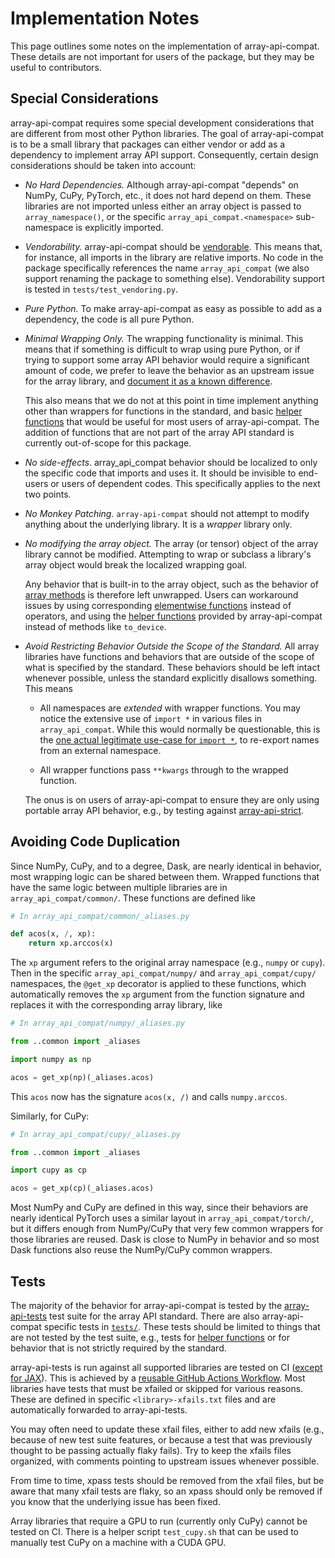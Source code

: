 # Implementation Notes

This page outlines some notes on the implementation of array-api-compat. These
details are not important for users of the package, but they may be useful to
contributors.

## Special Considerations

array-api-compat requires some special development considerations that are
different from most other Python libraries. The goal of array-api-compat is to
be a small library that packages can either vendor or add as a dependency to
implement array API support. Consequently, certain design considerations
should be taken into account:

- *No Hard Dependencies.* Although array-api-compat "depends" on NumPy, CuPy,
  PyTorch, etc., it does not hard depend on them. These libraries are not
  imported unless either an array object is passed to `array_namespace()`, or
  the specific `array_api_compat.<namespace>` sub-namespace is explicitly
  imported.

- *Vendorability.* array-api-compat should be [vendorable](vendoring). This
  means that, for instance, all imports in the library are relative imports.
  No code in the package specifically references the name `array_api_compat`
  (we also support renaming the package to something else).
  Vendorability support is tested in `tests/test_vendoring.py`.

- *Pure Python.* To make array-api-compat as easy as possible to add as a
  dependency, the code is all pure Python.

- *Minimal Wrapping Only.* The wrapping functionality is minimal. This means
  that if something is difficult to wrap using pure Python, or if trying to
  support some array API behavior would require a significant amount of code,
  we prefer to leave the behavior as an upstream issue for the array library,
  and [document it as a known difference](../supported-array-libraries.md).

  This also means that we do not at this point in time implement anything
  other than wrappers for functions in the standard, and basic [helper
  functions](../helper-functions.md) that would be useful for most users of
  array-api-compat. The addition of functions that are not part of the array
  API standard is currently out-of-scope for this package.

- *No side-effects*. array_api_compat behavior should be localized to only the
  specific code that imports and uses it. It should be invisible to end-users
  or users of dependent codes. This specifically applies to the next two
  points.

- *No Monkey Patching.* `array-api-compat` should not attempt to modify
  anything about the underlying library. It is a *wrapper* library only.

- *No modifying the array object.* The array (or tensor) object of the array
  library cannot be modified. Attempting to wrap or subclass a library's array
  object would break the localized wrapping goal.

  Any behavior that is built-in to the array object, such as the behavior of
  [array
  methods](https://data-apis.org/array-api/latest/API_specification/array_object.html)
  is therefore left unwrapped. Users can workaround issues by using
  corresponding [elementwise
  functions](https://data-apis.org/array-api/latest/API_specification/elementwise_functions.html)
  instead of operators, and using the [helper
  functions](../helper-functions.md) provided by array-api-compat instead of
  methods like `to_device`.

- *Avoid Restricting Behavior Outside the Scope of the Standard.* All array
  libraries have functions and behaviors that are outside of the scope of what
  is specified by the standard. These behaviors should be left intact whenever
  possible, unless the standard explicitly disallows something. This means

  - All namespaces are *extended* with wrapper functions. You may notice the
    extensive use of `import *` in various files in `array_api_compat`. While
    this would normally be questionable, this is the [one actual legitimate
    use-case for `import *`](https://peps.python.org/pep-0008/#imports), to
    re-export names from an external namespace.

  - All wrapper functions pass `**kwargs` through to the wrapped function.

  The onus is on users of array-api-compat to ensure they are only using
  portable array API behavior, e.g., by testing against [array-api-strict](array-api-strict).


## Avoiding Code Duplication

Since NumPy, CuPy, and to a degree, Dask, are nearly identical in behavior,
most wrapping logic can be shared between them. Wrapped functions that have
the same logic between multiple libraries are in `array_api_compat/common/`.
These functions are defined like

```py
# In array_api_compat/common/_aliases.py

def acos(x, /, xp):
    return xp.arccos(x)
```

The `xp` argument refers to the original array namespace (e.g., `numpy` or
`cupy`). Then in the specific `array_api_compat/numpy/` and
`array_api_compat/cupy/` namespaces, the `@get_xp` decorator is applied to
these functions, which automatically removes the `xp` argument from the
function signature and replaces it with the corresponding array library, like

```py
# In array_api_compat/numpy/_aliases.py

from ..common import _aliases

import numpy as np

acos = get_xp(np)(_aliases.acos)
```

This `acos` now has the signature `acos(x, /)` and calls `numpy.arccos`.

Similarly, for CuPy:

```py
# In array_api_compat/cupy/_aliases.py

from ..common import _aliases

import cupy as cp

acos = get_xp(cp)(_aliases.acos)
```

Most NumPy and CuPy are defined in this way, since their behaviors are nearly
identical PyTorch uses a similar layout in `array_api_compat/torch/`, but it
differs enough from NumPy/CuPy that very few common wrappers for those
libraries are reused. Dask is close to NumPy in behavior and so most Dask
functions also reuse the NumPy/CuPy common wrappers.

## Tests

The majority of the behavior for array-api-compat is tested by the
[array-api-tests](https://github.com/data-apis/array-api-tests) test suite for
the array API standard. There are also array-api-compat specific tests in
[`tests/`](https://github.com/data-apis/array-api-compat/tree/main/tests).
These tests should be limited to things that are not tested by the test suite,
e.g., tests for [helper functions](../helper-functions.md) or for behavior
that is not strictly required by the standard.

array-api-tests is run against all supported libraries are tested on CI
([except for JAX](jax-support)). This is achieved by a [reusable GitHub Actions
Workflow](https://github.com/data-apis/array-api-compat/blob/main/.github/workflows/array-api-tests.yml).
Most libraries have tests that must be xfailed or skipped for various reasons.
These are defined in specific `<library>-xfails.txt` files and are
automatically forwarded to array-api-tests.

You may often need to update these xfail files, either to add new xfails
(e.g., because of new test suite features, or because a test that was
previously thought to be passing actually flaky fails). Try to keep the xfails
files organized, with comments pointing to upstream issues whenever possible.

From time to time, xpass tests should be removed from the xfail files, but be
aware that many xfail tests are flaky, so an xpass should only be removed if
you know that the underlying issue has been fixed.

Array libraries that require a GPU to run (currently only CuPy) cannot be
tested on CI. There is a helper script `test_cupy.sh` that can be used to
manually test CuPy on a machine with a CUDA GPU.
